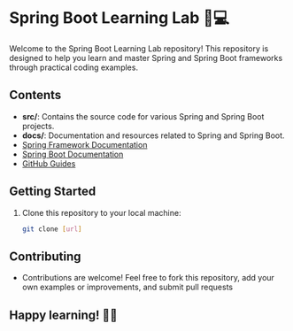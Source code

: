 # Spring Boot Learning Lab 🌱💻

Welcome to the Spring Boot Learning Lab repository! This repository is designed to help you learn and master Spring and Spring Boot frameworks through practical coding examples.

## Contents
- **src/**: Contains the source code for various Spring and Spring Boot projects.
- **docs/**: Documentation and resources related to Spring and Spring Boot.
- [Spring Framework Documentation](https://spring.io/projects/spring-framework)
- [Spring Boot Documentation](https://spring.io/projects/spring-boot)
- [GitHub Guides](https://guides.github.com/)


## Getting Started
1. Clone this repository to your local machine:
   ```bash
   git clone [url]

## Contributing   
- Contributions are welcome! Feel free to fork this repository, add your own examples or improvements, and submit pull requests

## Happy learning! 🚀✨
